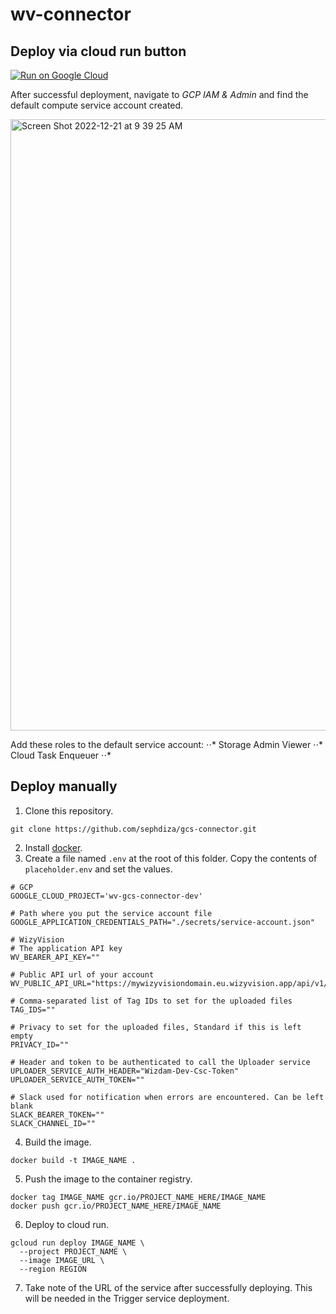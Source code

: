 # wv-connector

## Deploy via cloud run button
[![Run on Google Cloud](https://deploy.cloud.run/button.svg)](https://deploy.cloud.run)

After successful deployment, navigate to *GCP IAM & Admin* and find the default compute service account created.

<img width="978" alt="Screen Shot 2022-12-21 at 9 39 25 AM" src="https://user-images.githubusercontent.com/35460203/208800600-bcd461e5-63ee-4678-82d1-be8a2006249c.png">

Add these roles to the default service account:
⋅⋅* Storage Admin Viewer
⋅⋅* Cloud Task Enqueuer
⋅⋅* 

## Deploy manually

1. Clone this repository.

```
git clone https://github.com/sephdiza/gcs-connector.git
```
2. Install [docker](https://docs.docker.com/get-docker).
3. Create a file named `.env` at the root of this folder. Copy the contents of `placeholder.env` and set the values.
```
# GCP
GOOGLE_CLOUD_PROJECT='wv-gcs-connector-dev'

# Path where you put the service account file
GOOGLE_APPLICATION_CREDENTIALS_PATH="./secrets/service-account.json"

# WizyVision
# The application API key
WV_BEARER_API_KEY=""

# Public API url of your account
WV_PUBLIC_API_URL="https://mywizyvisiondomain.eu.wizyvision.app/api/v1/public/files"

# Comma-separated list of Tag IDs to set for the uploaded files
TAG_IDS=""

# Privacy to set for the uploaded files, Standard if this is left empty
PRIVACY_ID=""

# Header and token to be authenticated to call the Uploader service
UPLOADER_SERVICE_AUTH_HEADER="Wizdam-Dev-Csc-Token"
UPLOADER_SERVICE_AUTH_TOKEN=""

# Slack used for notification when errors are encountered. Can be left blank
SLACK_BEARER_TOKEN=""
SLACK_CHANNEL_ID=""
```
4. Build the image.
```
docker build -t IMAGE_NAME .
```
5. Push the image to the container registry.
```
docker tag IMAGE_NAME gcr.io/PROJECT_NAME_HERE/IMAGE_NAME
docker push gcr.io/PROJECT_NAME_HERE/IMAGE_NAME 
```
6. Deploy to cloud run.
```
gcloud run deploy IMAGE_NAME \
  --project PROJECT_NAME \
  --image IMAGE_URL \
  --region REGION
```
7. Take note of the URL of the service after successfully deploying. This will be needed in the Trigger service deployment.
